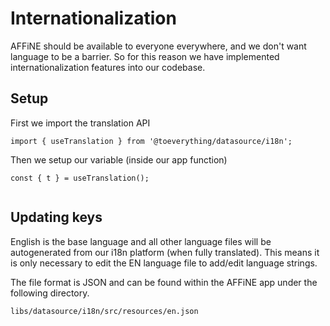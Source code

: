 # Internationalization

AFFiNE should be available to everyone everywhere, and we don't want language to be a barrier. So for this reason we have implemented internationalization features into our codebase.

## Setup

First we import the translation API
```
import { useTranslation } from '@toeverything/datasource/i18n';
```

Then we setup our variable (inside our app function)
```
const { t } = useTranslation();
```

<figure><img src="../.gitbook/assets/developer-docs_contributions_internationalization_keys.png" alt=""><figcaption></figcaption></figure>

##  Updating keys

English is the base language and all other language files will be autogenerated from our i18n platform (when fully translated).
This means it is only necessary to edit the EN language file to add/edit language strings.

The file format is JSON and can be found within the AFFiNE app under the following directory.
```
libs/datasource/i18n/src/resources/en.json
```

<figure><img src="../.gitbook/assets/developer-docs_contributions_internationalization_setup.png" alt=""><figcaption></figcaption></figure>
